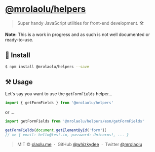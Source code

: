 # [@mrolaolu/helpers](https://npm.im/@mrolaolu/helpers)

> Super handy JavaScript utilities for front-end development. 🛠

**Note:** This is a work in progress and as such is not well documented or
ready-to-use.

## 🔧 Install

```sh
$ npm install @mrolaolu/helpers --save
```

## ⚒ Usage

Let's say you want to use the `getFormFields` helper...

```js
import { getFormFields } from '@mrolaolu/helpers'
```

or ...

```js
import getFormFields from '@mrolaolu/helpers/esm/getFormFields'
```

```js
getFormFields(document.getElementById('form'))
// => { email: hello@test.io, password: Unicorns!, ... }
```

<!-- {p: style='display:none'} -->

> MIT © [olaolu.me](https://olaolu.me) &nbsp;&middot;&nbsp; GitHub
> [@whizkydee](https://github.com/whizkydee) &nbsp;&middot;&nbsp; Twitter
> [@mrolaolu](https://twitter.com/mrolaolu)

<!-- {blockquote: style='display:none'} -->
